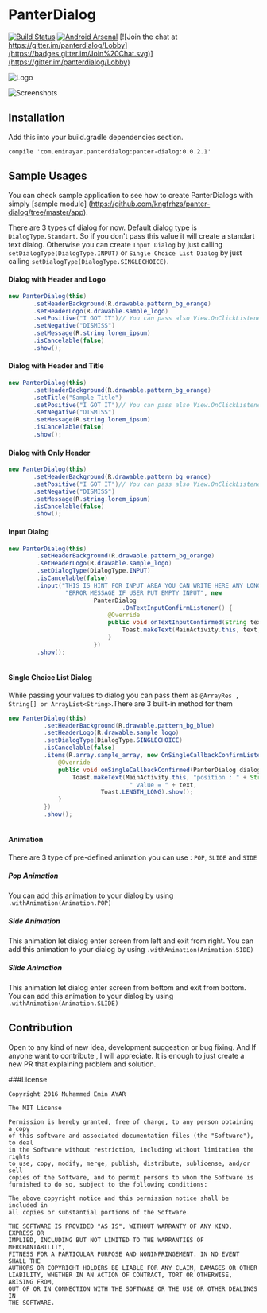 # PanterDialog

[![Build Status](https://travis-ci.org/kngfrhzs/panter-dialog.svg?branch=master)](https://travis-ci.org/kngfrhzs/panter-dialog)
[![Android Arsenal](https://img.shields.io/badge/Android%20Arsenal-Panter%20Dialog-brightgreen.svg?style=flat)](http://android-arsenal.com/details/1/4678) 
[![Join the chat at https://gitter.im/panterdialog/Lobby](https://badges.gitter.im/Join%20Chat.svg)](https://gitter.im/panterdialog/Lobby)

![Logo](https://imgur.com/a/GL1AM)

![Screenshots](http://i.imgur.com/Pm6aAuW.png)

## Installation 
Add this into your build.gradle dependencies section.
```
compile 'com.eminayar.panterdialog:panter-dialog:0.0.2.1'
```

## Sample Usages

You can check sample application to see how to create PanterDialogs with simply [sample module] (https://github.com/kngfrhzs/panter-dialog/tree/master/app).

There are 3 types of dialog for now. Default dialog type is `DialogType.Standart`. So if you don't pass this value it will create a standart text dialog. Otherwise you can create `Input Dialog` by just calling `setDialogType(DialogType.INPUT)` or `Single Choice List Dialog` by just calling `setDialogType(DialogType.SINGLECHOICE)`.

#### Dialog with Header and Logo
````java
new PanterDialog(this)
       .setHeaderBackground(R.drawable.pattern_bg_orange)
       .setHeaderLogo(R.drawable.sample_logo)
       .setPositive("I GOT IT")// You can pass also View.OnClickListener as second param
       .setNegative("DISMISS")
       .setMessage(R.string.lorem_ipsum)
       .isCancelable(false)
       .show();

````

#### Dialog with Header and Title
````java
new PanterDialog(this)
       .setHeaderBackground(R.drawable.pattern_bg_orange)
       .setTitle("Sample Title")
       .setPositive("I GOT IT")// You can pass also View.OnClickListener as second param
       .setNegative("DISMISS")
       .setMessage(R.string.lorem_ipsum)
       .isCancelable(false)
       .show();

````

#### Dialog with Only Header
````java
new PanterDialog(this)
       .setHeaderBackground(R.drawable.pattern_bg_orange)
       .setPositive("I GOT IT")// You can pass also View.OnClickListener as second param
       .setNegative("DISMISS")
       .setMessage(R.string.lorem_ipsum)
       .isCancelable(false)
       .show();

````

#### Input Dialog
````java
new PanterDialog(this)
        .setHeaderBackground(R.drawable.pattern_bg_orange)
        .setHeaderLogo(R.drawable.sample_logo)
        .setDialogType(DialogType.INPUT)
        .isCancelable(false)
        .input("THIS IS HINT FOR INPUT AREA YOU CAN WRITE HERE ANY LONGER TEXTS",
                "ERROR MESSAGE IF USER PUT EMPTY INPUT", new
                        PanterDialog
                                .OnTextInputConfirmListener() {
                            @Override
                            public void onTextInputConfirmed(String text) {
                                Toast.makeText(MainActivity.this, text, Toast.LENGTH_LONG).show();
                            }
                        })
        .show();
                                    

````

#### Single Choice List Dialog

While passing your values to dialog you can pass them as `@ArrayRes , String[] or ArrayList<String>`.There are 3 built-in method for them
````java
new PanterDialog(this)
          .setHeaderBackground(R.drawable.pattern_bg_blue)
          .setHeaderLogo(R.drawable.sample_logo)
          .setDialogType(DialogType.SINGLECHOICE)
          .isCancelable(false)
          .items(R.array.sample_array, new OnSingleCallbackConfirmListener() {
              @Override
              public void onSingleCallbackConfirmed(PanterDialog dialog, int pos, String text) {
                  Toast.makeText(MainActivity.this, "position : " + String.valueOf(pos) +
                                  " value = " + text,
                          Toast.LENGTH_LONG).show();
              }
          })
          .show();
                                    

````
#### Animation

There are 3 type of pre-defined animation you can use : `POP`, `SLIDE` and `SIDE`

##### Pop Animation

You can add this animation to your dialog by using `.withAnimation(Animation.POP)`

##### Side Animation

This animation let dialog enter screen from left and exit from right. You can add this animation to your dialog by using `.withAnimation(Animation.SIDE)`

##### Slide Animation

This animation let dialog enter screen from bottom and exit from bottom. You can add this animation to your dialog by using `.withAnimation(Animation.SLIDE)`

## Contribution

Open to any kind of new idea, development suggestion or bug fixing. And If anyone want to contribute , I will appreciate. It is enough to just create a new PR that explaining problem and solution.

###License
```
Copyright 2016 Muhammed Emin AYAR

The MIT License

Permission is hereby granted, free of charge, to any person obtaining a copy
of this software and associated documentation files (the "Software"), to deal
in the Software without restriction, including without limitation the rights
to use, copy, modify, merge, publish, distribute, sublicense, and/or sell
copies of the Software, and to permit persons to whom the Software is
furnished to do so, subject to the following conditions:

The above copyright notice and this permission notice shall be included in
all copies or substantial portions of the Software.

THE SOFTWARE IS PROVIDED "AS IS", WITHOUT WARRANTY OF ANY KIND, EXPRESS OR
IMPLIED, INCLUDING BUT NOT LIMITED TO THE WARRANTIES OF MERCHANTABILITY,
FITNESS FOR A PARTICULAR PURPOSE AND NONINFRINGEMENT. IN NO EVENT SHALL THE
AUTHORS OR COPYRIGHT HOLDERS BE LIABLE FOR ANY CLAIM, DAMAGES OR OTHER
LIABILITY, WHETHER IN AN ACTION OF CONTRACT, TORT OR OTHERWISE, ARISING FROM,
OUT OF OR IN CONNECTION WITH THE SOFTWARE OR THE USE OR OTHER DEALINGS IN
THE SOFTWARE.
```
